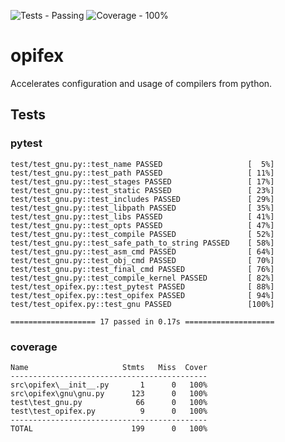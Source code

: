 ![Tests - Passing](https://img.shields.io/static/v1?label=Tests&message=Passing&color=2ea44f&logo=github&logoColor=%23d8d8d8)
![Coverage - 100%](https://img.shields.io/static/v1?label=Coverage&message=100%&color=2ea44f&logo=pytest&logoColor=%23d8d8d8)
# opifex
Accelerates configuration and usage of compilers from python.

## Tests
### pytest
```
test/test_gnu.py::test_name PASSED                   [  5%]
test/test_gnu.py::test_path PASSED                   [ 11%]
test/test_gnu.py::test_stages PASSED                 [ 17%]
test/test_gnu.py::test_static PASSED                 [ 23%]
test/test_gnu.py::test_includes PASSED               [ 29%]
test/test_gnu.py::test_libpath PASSED                [ 35%]
test/test_gnu.py::test_libs PASSED                   [ 41%]
test/test_gnu.py::test_opts PASSED                   [ 47%]
test/test_gnu.py::test_compile PASSED                [ 52%]
test/test_gnu.py::test_safe_path_to_string PASSED    [ 58%]
test/test_gnu.py::test_asm_cmd PASSED                [ 64%]
test/test_gnu.py::test_obj_cmd PASSED                [ 70%]
test/test_gnu.py::test_final_cmd PASSED              [ 76%]
test/test_gnu.py::test_compile_kernel PASSED         [ 82%]
test/test_opifex.py::test_pytest PASSED              [ 88%]
test/test_opifex.py::test_opifex PASSED              [ 94%]
test/test_opifex.py::test_gnu PASSED                 [100%]

=================== 17 passed in 0.17s ====================
```
### coverage
```
Name                     Stmts   Miss  Cover
--------------------------------------------
src\opifex\__init__.py       1      0   100%
src\opifex\gnu\gnu.py      123      0   100%
test\test_gnu.py            66      0   100%
test\test_opifex.py          9      0   100%
--------------------------------------------
TOTAL                      199      0   100%
```
